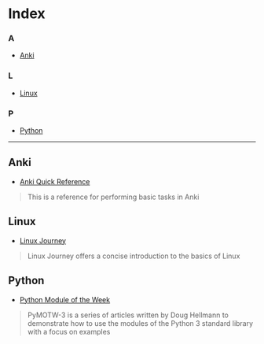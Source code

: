 # Index
### A
- [Anki](#Anki)
### L
- [Linux](#Linux)
### P
- [Python](#Python)

---

## Anki
- [Anki Quick Reference](https://github.com/ColeBeck/Knowledge-Repository/blob/main/anki/anki_setup.md)
> This is a reference for performing basic tasks in Anki
## Linux
- [Linux Journey](https://linuxjourney.com/)
> Linux Journey offers a concise introduction to the basics of Linux
## Python
- [Python Module of the Week](https://pymotw.com/3/)
> PyMOTW-3 is a series of articles written by Doug Hellmann to demonstrate how to use the modules of the Python 3 standard library with a focus on examples
